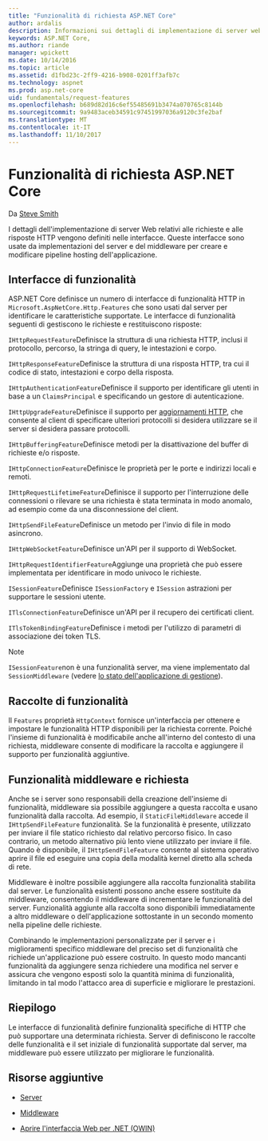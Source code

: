 ```yaml
---
title: "Funzionalità di richiesta ASP.NET Core"
author: ardalis
description: Informazioni sui dettagli di implementazione di server web relativi a richieste HTTP e le risposte che sono definite nelle interfacce per ASP.NET Core.
keywords: ASP.NET Core,
ms.author: riande
manager: wpickett
ms.date: 10/14/2016
ms.topic: article
ms.assetid: d1fbd23c-2ff9-4216-b908-0201ff3afb7c
ms.technology: aspnet
ms.prod: asp.net-core
uid: fundamentals/request-features
ms.openlocfilehash: b689d82d16c6ef55485691b3474a070765c8144b
ms.sourcegitcommit: 9a9483aceb34591c97451997036a9120c3fe2baf
ms.translationtype: MT
ms.contentlocale: it-IT
ms.lasthandoff: 11/10/2017
---
```

# <a name="request-features-in-aspnet-core"></a>Funzionalità di richiesta ASP.NET Core

Da [Steve Smith](https://ardalis.com/)

I dettagli dell'implementazione di server Web relativi alle richieste e alle risposte HTTP vengono definiti nelle interfacce. Queste interfacce sono usate da implementazioni del server e del middleware per creare e modificare pipeline hosting dell'applicazione.

## <a name="feature-interfaces"></a>Interfacce di funzionalità

ASP.NET Core definisce un numero di interfacce di funzionalità HTTP in `Microsoft.AspNetCore.Http.Features` che sono usati dal server per identificare le caratteristiche supportate. Le interfacce di funzionalità seguenti di gestiscono le richieste e restituiscono risposte:

`IHttpRequestFeature`Definisce la struttura di una richiesta HTTP, inclusi il protocollo, percorso, la stringa di query, le intestazioni e corpo.

`IHttpResponseFeature`Definisce la struttura di una risposta HTTP, tra cui il codice di stato, intestazioni e corpo della risposta.

`IHttpAuthenticationFeature`Definisce il supporto per identificare gli utenti in base a un `ClaimsPrincipal` e specificando un gestore di autenticazione.

`IHttpUpgradeFeature`Definisce il supporto per [aggiornamenti HTTP](https://tools.ietf.org/html/rfc2616.html#section-14.42), che consente al client di specificare ulteriori protocolli si desidera utilizzare se il server si desidera passare protocolli.

`IHttpBufferingFeature`Definisce metodi per la disattivazione del buffer di richieste e/o risposte.

`IHttpConnectionFeature`Definisce le proprietà per le porte e indirizzi locali e remoti.

`IHttpRequestLifetimeFeature`Definisce il supporto per l'interruzione delle connessioni o rilevare se una richiesta è stata terminata in modo anomalo, ad esempio come da una disconnessione del client.

`IHttpSendFileFeature`Definisce un metodo per l'invio di file in modo asincrono.

`IHttpWebSocketFeature`Definisce un'API per il supporto di WebSocket.

`IHttpRequestIdentifierFeature`Aggiunge una proprietà che può essere implementata per identificare in modo univoco le richieste.

`ISessionFeature`Definisce `ISessionFactory` e `ISession` astrazioni per supportare le sessioni utente.

`ITlsConnectionFeature`Definisce un'API per il recupero dei certificati client.

`ITlsTokenBindingFeature`Definisce i metodi per l'utilizzo di parametri di associazione dei token TLS.

> [!NOTE]
> `ISessionFeature`non è una funzionalità server, ma viene implementato dal `SessionMiddleware` (vedere [lo stato dell'applicazione di gestione](app-state.md)).

## <a name="feature-collections"></a>Raccolte di funzionalità

Il `Features` proprietà `HttpContext` fornisce un'interfaccia per ottenere e impostare le funzionalità HTTP disponibili per la richiesta corrente. Poiché l'insieme di funzionalità è modificabile anche all'interno del contesto di una richiesta, middleware consente di modificare la raccolta e aggiungere il supporto per funzionalità aggiuntive.

## <a name="middleware-and-request-features"></a>Funzionalità middleware e richiesta

Anche se i server sono responsabili della creazione dell'insieme di funzionalità, middleware sia possibile aggiungere a questa raccolta e usano funzionalità dalla raccolta. Ad esempio, il `StaticFileMiddleware` accede il `IHttpSendFileFeature` funzionalità. Se la funzionalità è presente, utilizzato per inviare il file statico richiesto dal relativo percorso fisico. In caso contrario, un metodo alternativo più lento viene utilizzato per inviare il file. Quando è disponibile, il `IHttpSendFileFeature` consente al sistema operativo aprire il file ed eseguire una copia della modalità kernel diretto alla scheda di rete.

Middleware è inoltre possibile aggiungere alla raccolta funzionalità stabilita dal server. Le funzionalità esistenti possono anche essere sostituite da middleware, consentendo il middleware di incrementare le funzionalità del server. Funzionalità aggiunte alla raccolta sono disponibili immediatamente a altro middleware o dell'applicazione sottostante in un secondo momento nella pipeline delle richieste.

Combinando le implementazioni personalizzate per il server e i miglioramenti specifico middleware del preciso set di funzionalità che richiede un'applicazione può essere costruito. In questo modo mancanti funzionalità da aggiungere senza richiedere una modifica nel server e assicura che vengono esposti solo la quantità minima di funzionalità, limitando in tal modo l'attacco area di superficie e migliorare le prestazioni.

## <a name="summary"></a>Riepilogo

Le interfacce di funzionalità definire funzionalità specifiche di HTTP che può supportare una determinata richiesta. Server di definiscono le raccolte delle funzionalità e il set iniziale di funzionalità supportate dal server, ma middleware può essere utilizzato per migliorare le funzionalità.

## <a name="additional-resources"></a>Risorse aggiuntive

* [Server](servers/index.md)

* [Middleware](middleware.md)

* [Aprire l'interfaccia Web per .NET (OWIN)](owin.md)
